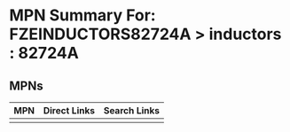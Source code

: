 



# MPN Summary For: FZEINDUCTORS82724A > inductors : 82724A

## MPNs
  

|MPN|Direct Links|Search Links|
| :--- | :--- | :--- |
||||
